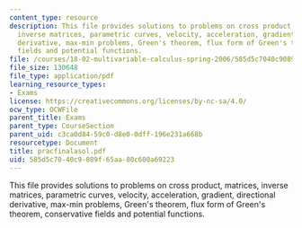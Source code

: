 ```yaml
---
content_type: resource
description: This file provides solutions to problems on cross product, matrices,
  inverse matrices, parametric curves, velocity, acceleration, gradient, directional
  derivative, max-min problems, Green's theorem, flux form of Green's theorem, conservative
  fields and potential functions.
file: /courses/18-02-multivariable-calculus-spring-2006/585d5c7040c9089f65aa80c600a69223_pracfinalasol.pdf
file_size: 130648
file_type: application/pdf
learning_resource_types:
- Exams
license: https://creativecommons.org/licenses/by-nc-sa/4.0/
ocw_type: OCWFile
parent_title: Exams
parent_type: CourseSection
parent_uid: c3ca0d84-59c0-d8e0-0dff-196e231a668b
resourcetype: Document
title: pracfinalasol.pdf
uid: 585d5c70-40c9-089f-65aa-80c600a69223
---
```

This file provides solutions to problems on cross product, matrices, inverse matrices, parametric curves, velocity, acceleration, gradient, directional derivative, max-min problems, Green's theorem, flux form of Green's theorem, conservative fields and potential functions.
